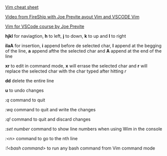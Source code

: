 [Vim cheat sheet](https://vim.rtorr.com/)

[Video from FireShip with Joe Previte avout Vim and VSCODE Vim](https://www.youtube.com/watch?v=-txKSRn0qeAI)

[Vim for VSCode course by Joe Previte](https://vimforvscode.com/)

**hjkl** for naviagtion, **h** to left, **j** to down, **k** to up and **l** to right

**iIaA** for insertion, **i** append before de selected char, **I** append at the begging of the line, **a** append afthe the selected char and **A** append at the end of the line

**xr** to edit in command mode, **x** will errase the selected char and **r** will replace the selected char with the char typed after hitting *r*

**dd** delete the entire line

**u** to undo changes

*:q* command to quit

*:wq* command to quit and write the changes

*:q!* command to quit and discard changes

*:set number* command to show line numbers when using Wim in the console

*:&lt;n&gt;* command to go to the nth line

*:!&lt;bash command&gt;* to run any bash command from Vim command mode
